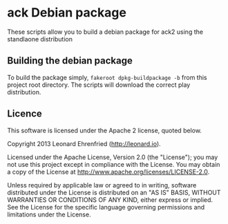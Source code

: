 # ack Debian package

These scripts allow you to build a debian package for ack2 using the standlaone distribution

## Building the debian package

To build the package simply, `fakeroot dpkg-buildpackage -b` from this project root directory. The scripts will download the correct play distribution.

## Licence

This software is licensed under the Apache 2 license, quoted below.

Copyright 2013 Leonard Ehrenfried (http://leonard.io).

Licensed under the Apache License, Version 2.0 (the "License"); you may not use this project except in compliance with the License. You may obtain a copy of the License at http://www.apache.org/licenses/LICENSE-2.0.

Unless required by applicable law or agreed to in writing, software distributed under the License is distributed on an "AS IS" BASIS, WITHOUT WARRANTIES OR CONDITIONS OF ANY KIND, either express or implied. See the License for the specific language governing permissions and limitations under the License.
